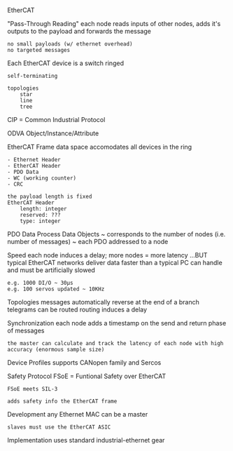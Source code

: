 EtherCAT


"Pass-Through Reading"
	each node reads inputs of other nodes, adds it's outputs to the payload and forwards the message

	no small payloads (w/ ethernet overhead)
	no targeted messages


Each EtherCAT device is a switch
	ringed

	self-terminating

	topologies
		star
		line
		tree


CIP = Common Industrial Protocol

ODVA
	Object/Instance/Attribute


EtherCAT Frame
	data space accomodates all devices in the ring

	- Ethernet Header
	- EtherCAT Header
	- PDO Data
	- WC (working counter)
	- CRC

	the payload length is fixed
	EtherCAT Header
		length: integer
		reserved: ???
		type: integer

PDO Data
	Process Data Objects
	~ corresponds to the number of nodes (i.e. number of messages)
	~ each PDO addressed to a node


Speed
	each node induces a delay; more nodes = more latency
	...BUT typical EtherCAT networks deliver data faster than a typical PC can handle and must be artificially slowed

	e.g. 1000 DI/O ~ 30µs
	e.g. 100 servos updated ~ 10KHz


Topologies
	messages automatically reverse at the end of a branch
	telegrams can be routed
		routing induces a delay

Synchronization
	each node adds a timestamp on the send and return phase of messages

	the master can calculate and track the latency of each node with high accuracy (enormous sample size)

Device Profiles
	supports CANopen family and Sercos

Safety Protocol
	FSoE = Funtional Safety over EtherCAT

	FSoE meets SIL-3

	adds safety info the EtherCAT frame

Development
	any Ethernet MAC can be a master

	slaves must use the EtherCAT ASIC

Implementation
	uses standard industrial-ethernet gear